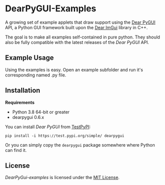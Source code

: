 # DearPyGUI-Examples
A growing set of example applets that draw support using the [Dear PyGUI](https://github.com/hoffstadt/DearPyGui) API, a Python GUI framework built upon the [Dear ImGui](https://github.com/ocornut/imgui) library in C++.

The goal is to make all examples self-contained in pure python. They should also be fully compatible with the latest releases of the *Dear PyGUI* API.

## Example Usage
Using the examples is easy. Open an example subfolder and run it's corresponding named .py file.

## Installation

**Requirements**
- Python 3.8 64-bit or greater
- dearpygui 0.6.x

You can install *Dear PyGUI* from [TestPyPI](https://test.pypi.org/project/dearpygui/):
```
pip install -i https://test.pypi.org/simple/ dearpygui
```

Or you can simply copy the `dearpygui` package somewhere where Python can find it.

## License

*DearPyGui-examples* is licensed under the [MIT License](https://github.com/Amorano/dpg-examples/blob/main/LICENSE).
